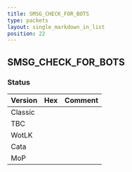 ```yaml
---
title: SMSG_CHECK_FOR_BOTS
type: packets
layout: single_markdown_in_list
position: 22
---
```


## SMSG_CHECK_FOR_BOTS

### Status

Version    | Hex        | Comment
---------- | ---------- | ---------- 
Classic    |            |
TBC        |            |
WotLK      |            |
Cata       |            |
MoP        |            |